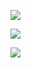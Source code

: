 ![](https://i.imgur.com/i9JVlS9.png)

![](https://i.imgur.com/3H7jj9Y.png)

![](https://i.imgur.com/xsBlUMn.png)


